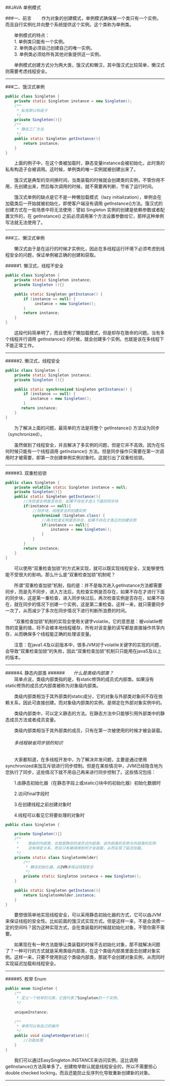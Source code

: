 ##JAVA 单例模式


###一、前言
　　作为对象的创建模式，单例模式确保某一个类只有一个实例，而且自行实例化并向整个系统提供这个实例。这个类称为单例类。 

　　单例模式的特点：  
　　1. 单例类只能有一个实例。  
　　2. 单例类必须自己创建自己的唯一实例。   
　　3. 单例类必须给所有其他对象提供这一实例。  
  
  
　　单例模式创建方式分为两大类，饿汉式和懒汉，其中饿汉式比较简单，懒汉式则需要考虑线程安全。

---

###二、饿汉式单例
```java
public class Singleton {
    private static Singleton instance = new Singleton();
    /**
     * 私有默认构造子
     */
    private Singleton(){}
    /**
     * 静态工厂方法
     */
    public static Singleton getInstance(){
        return instance;
    }
}
```
　　上面的例子中，在这个类被加载时，静态变量instance会被初始化，此时类的私有构造子会被调用。这时候，单例类的唯一实例就被创建出来了。

　　饿汉式是典型的空间换时间，当类装载的时候就会创建类的实例，不管你用不用，先创建出来，然后每次调用的时候，就不需要再判断，节省了运行时间。

　　饿汉式单例的缺点是它不是一种懒加载模式（lazy initialization），单例会在加载类后一开始就被初始化，即使客户端没有调用 getInstance()方法。饿汉式的创建方式在一些场景中将无法使用：譬如 Singleton 实例的创建是依赖参数或者配置文件的，在 getInstance() 之前必须调用某个方法设置参数给它，那样这种单例写法就无法使用了。

---

###三、懒汉式单例

　　懒汉式由于是在运行的时候才实例化，因此在多线程运行环境下必须考虑到线程安全的问题，保证单例被正确的创建和获取。


#####1. 懒汉式，线程不安全
```java
public class Singleton {
    private static Singleton instance;
    private Singleton (){}
 
    public static Singleton getInstance() {
        if (instance == null) {
             instance = new Singleton();
        }
        return instance;
    }
}
```
　　这段代码简单明了，而且使用了懒加载模式，但是却存在致命的问题。当有多个线程并行调用 getInstance() 的时候，就会创建多个实例。也就是说在多线程下不能正常工作。

---

#####2. 懒汉式，线程安全

```java
public class Singleton {
    private static Singleton instance;
    private Singleton (){}
 
    public static synchronized Singleton getInstance() {
        if (instance == null) {
           instance = new Singleton();
        }
       return instance;
    } 
}
```
　　为了解决上面的问题，最简单的方法是将整个 getInstance() 方法设为同步（synchronized）。  
  
　　虽然做到了线程安全，并且解决了多实例的问题，但是它并不高效。因为在任何时候只能有一个线程调用 getInstance() 方法。但是同步操作只需要在第一次调用时才被需要，即第一次创建单例实例对象时。这就引出了双重检验锁。  

---
    
#####3. 双重检验锁

```java
public class Singleton {
    private volatile static Singleton instance = null;
    private Singleton(){}
    public static Singleton getInstance(){
        //先检查实例是否存在，如果不存在才进入下面的同步块
        if(instance == null){
            //同步块，线程安全的创建实例
            synchronized (Singleton.class) {
                //再次检查实例是否存在，如果不存在才真正的创建实例
                if(instance == null){
                    instance = new Singleton();
                }
            }
        }
        return instance;
    }
}
```
　　可以使用“双重检查加锁”的方式来实现，就可以既实现线程安全，又能够使性能不受很大的影响。那么什么是“双重检查加锁”机制呢？

　　所谓“双重检查加锁”机制，指的是：并不是每次进入getInstance方法都需要同步，而是先不同步，进入方法后，先检查实例是否存在，如果不存在才进行下面的同步块，这是第一重检查，进入同步块过后，再次检查实例是否存在，如果不存在，就在同步的情况下创建一个实例，这是第二重检查。这样一来，就只需要同步一次了，从而减少了多次在同步情况下进行判断所浪费的时间。

　　“双重检查加锁”机制的实现会使用关键字volatile，它的意思是：被volatile修饰的变量的值，将不会被本地线程缓存，所有对该变量的读写都是直接操作共享内存，从而确保多个线程能正确的处理该变量。

　　注意：在java1.4及以前版本中，很多JVM对于volatile关键字的实现的问题，会导致“双重检查加锁”的失败，因此“双重检查加锁”机制只只能用在java5及以上的版本。  

---

#####4. 静态内部类
######　　*什么是类级内部类？*  
　　简单点说，类级内部类指的是，有static修饰的成员式内部类。如果没有static修饰的成员式内部类被称为对象级内部类。

　　类级内部类相当于其外部类的static成分，它的对象与外部类对象间不存在依赖关系，因此可直接创建。而对象级内部类的实例，是绑定在外部对象实例中的。

　　类级内部类中，可以定义静态的方法。在静态方法中只能够引用外部类中的静态成员方法或者成员变量。

　　类级内部类相当于其外部类的成员，只有在第一次被使用的时候才被会装载。  


###### 　　*多线程缺省同步锁的知识*
  
　　大家都知道，在多线程开发中，为了解决并发问题，主要是通过使用synchronized来加互斥锁进行同步控制。但是在某些情况中，JVM已经隐含地为您执行了同步，这些情况下就不用自己再来进行同步控制了。这些情况包括：

　　1.由静态初始化器（在静态字段上或static{}块中的初始化器）初始化数据时

　　2.访问final字段时

　　3.在创建线程之前创建对象时

　　4.线程可以看见它将要处理的对象时


```java
public class Singleton {
    
    private Singleton(){}
    /**
     *    类级的内部类，也就是静态的成员式内部类，该内部类的实例与外部类的实例
     *    没有绑定关系，而且只有被调用到时才会装载，从而实现了延迟加载。
     */
    private static class SingletonHolder{
        /**
         * 静态初始化器，由JVM来保证线程安全
         */
        private static Singleton instance = new Singleton();
    }
    
    public static Singleton getInstance(){
        return SingletonHolder.instance;
    }
}
```

　　要想很简单地实现线程安全，可以采用静态初始化器的方式，它可以由JVM来保证线程的安全性。比如前面的饿汉式实现方式。但是这样一来，不是会浪费一定的空间吗？因为这种实现方式，会在类装载的时候就初始化对象，不管你需不需要。

　　如果现在有一种方法能够让类装载的时候不去初始化对象，那不就解决问题了？一种可行的方式就是采用类级内部类，在这个类级内部类里面去创建对象实例。这样一来，只要不使用到这个类级内部类，那就不会创建对象实例，从而同时实现延迟加载和线程安全。  

---

#####5. 枚举 Enum
```java
public enum Singleton {
    /**
     * 定义一个枚举的元素，它就代表了Singleton的一个实例。
     */
    
    uniqueInstance;
    
    /**
     * 单例可以有自己的操作
     */
    public void singletonOperation(){
        //功能处理
    }
}
```
　　我们可以通过EasySingleton.INSTANCE来访问实例，这比调用getInstance()方法简单多了。创建枚举默认就是线程安全的，所以不需要担心double checked locking，而且还能防止反序列化导致重新创建新的对象。

---